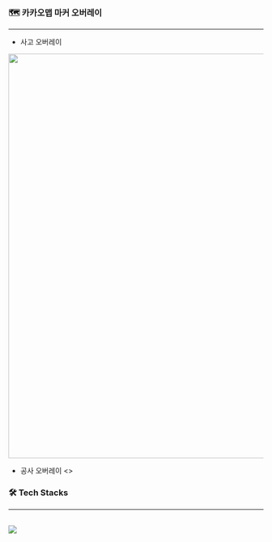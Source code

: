 ### 🗺 카카오맵 마커 오버레이
---
- 사고 오버레이
<img src="https://github.com/user-attachments/assets/3f35ac5d-fcfb-4605-902c-a153d0ae5eee" width="800">


- 공사 오버레이
<>

### 🛠 Tech Stacks
---
<br>
<img src = "https://img.shields.io/badge/HTML-239120?style=for-the-badge&logo=html5&logoColor=white">
